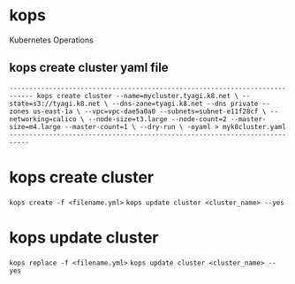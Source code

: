 # kops
Kubernetes Operations

## kops create cluster yaml file

`----------------------------------------------------------------------------
  kops create cluster --name=mycluster.tyagi.k8.net \
  --state=s3://tyagi.k8.net \
  --dns-zone=tyagi.k8.net --dns private --zones us-east-1a \
  --vpc=vpc-dae5a0a0 --subnets=subnet-e11f28cf \
  --networking=calico \
  --node-size=t3.large --node-count=2 --master-size=m4.large --master-count=1 \
  --dry-run \
  -oyaml > myk8cluster.yaml
---------------------------------------------------------------------------`

# kops create cluster
`kops create -f <filename.yml>`
`kops update cluster <cluster_name> --yes`

# kops update cluster
`kops replace -f <filename.yml>`
`kops update cluster <cluster_name> --yes` 